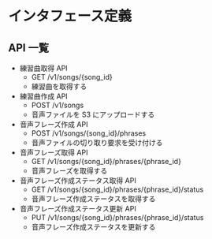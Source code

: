 # インタフェース定義

## API 一覧

- 練習曲取得 API
  - GET /v1/songs/{song_id}
  - 練習曲を取得する
- 練習曲作成 API
  - POST /v1/songs
  - 音声ファイルを S3 にアップロードする
- 音声フレーズ作成 API
  - POST /v1/songs/{song_id}/phrases
  - 音声ファイルの切り取り要求を受け付ける
- 音声フレーズ取得 API
  - GET /v1/songs/{song_id}/phrases/{phrase_id}
  - 音声フレーズを取得する
- 音声フレーズ作成ステータス取得 API
  - GET /v1/songs/{song_id}/phrases/{phrase_id}/status
  - 音声フレーズ作成ステータスを取得する
- 音声フレーズ作成ステータス更新 API
  - PUT /v1/songs/{song_id}/phrases/{phrase_id}/status
  - 音声フレーズ作成ステータスを更新する
